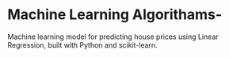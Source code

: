 # Machine Learning Algorithams-
Machine learning model for predicting house prices using Linear Regression, built with Python and scikit-learn.
